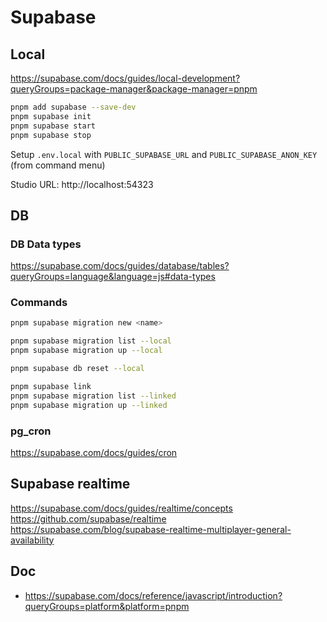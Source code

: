 # Supabase

## Local

https://supabase.com/docs/guides/local-development?queryGroups=package-manager&package-manager=pnpm

```sh
pnpm add supabase --save-dev
pnpm supabase init
pnpm supabase start
pnpm supabase stop
```

Setup `.env.local` with `PUBLIC_SUPABASE_URL` and `PUBLIC_SUPABASE_ANON_KEY` (from command menu)

Studio URL: http://localhost:54323

## DB

### DB Data types

https://supabase.com/docs/guides/database/tables?queryGroups=language&language=js#data-types

### Commands

```sh
pnpm supabase migration new <name>

pnpm supabase migration list --local
pnpm supabase migration up --local

pnpm supabase db reset --local
```

```sh
pnpm supabase link
pnpm supabase migration list --linked
pnpm supabase migration up --linked
```

### pg_cron

https://supabase.com/docs/guides/cron

## Supabase realtime

https://supabase.com/docs/guides/realtime/concepts
https://github.com/supabase/realtime
https://supabase.com/blog/supabase-realtime-multiplayer-general-availability

## Doc

- https://supabase.com/docs/reference/javascript/introduction?queryGroups=platform&platform=pnpm
